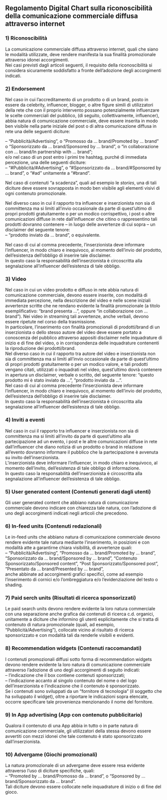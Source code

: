 Regolamento Digital Chart sulla riconoscibilità della comunicazione commerciale diffusa attraverso internet
-----------------------------------------------------------------------------------------------------------

### 1) Riconoscibilità

La comunicazione commerciale diffusa attraverso internet, quali che siano le
modalità utilizzate, deve rendere manifesta la sua finalità promozionale
attraverso idonei accorgimenti.  
Nei casi previsti dagli articoli seguenti, il requisito della riconoscibilità si
considera sicuramente soddisfatto a fronte dell’adozione degli accorgimenti
indicati.

### 2) Endorsement

Nel caso in cui l’accreditamento di un prodotto o di un brand, posto in essere
da celebrity, influencer, blogger, o altre figure simili di utilizzatori della
rete che con il proprio intervento possano potenzialmente influenzare le scelte
commerciali del pubblico, (di seguito, collettivamente, influencer), abbia
natura di comunicazione commerciale, deve essere inserita in modo ben visibile
nella parte iniziale del post o di altra comunicazione diffusa in rete una delle
seguenti diciture:

– “Pubblicità/Advertising”, o “Promosso da … brand/Promoted by … brand” o
“Sponsorizzato da … brand/Sponsored by … brand”, o “in collaborazione con …
brand/In partnership with … brand”;  
e/o nel caso di un post entro i primi tre hashtag, purché di immediata
percezione, una delle seguenti diciture:  
– “\#Pubblicità/\#Advertising”, o “\#Sponsorizzato da … brand/\#Sponsored by …
brand”, o “\#ad” unitamente a “\#brand”.

Nel caso di contenuti “a scadenza”, quali ad esempio le *stories*, una di tali
diciture deve essere sovrapposta in modo ben visibile agli elementi visivi di
ogni contenuto promozionale.

Nel diverso caso in cui il rapporto tra influencer e inserzionista non sia di
committenza ma si limiti all’invio occasionale da parte di quest’ultimo di
propri prodotti gratuitamente o per un modico corrispettivo, i post o altre
comunicazioni diffuse in rete dall’influencer che citino o rappresentino tali
prodotti dovranno contenere – in luogo delle avvertenze di cui sopra – un
disclaimer del seguente tenore:  
– “prodotto inviato da … brand”, o equivalente.

Nel caso di cui al comma precedente, l’inserzionista deve informare
l’influencer, in modo chiaro e inequivoco, al momento dell’invio del prodotto,
dell’esistenza dell’obbligo di inserire tale disclaimer.  
In questo caso la responsabilità dell’inserzionista è circoscritta alla
segnalazione all’influencer dell’esistenza di tale obbligo.

### 3) Video

Nel caso in cui un video prodotto e diffuso in rete abbia natura di
comunicazione commerciale, devono essere inserite, con modalità di immediata
percezione, nella descrizione del video e nelle scene iniziali avvertenze
scritte che ne rendano evidente la finalità promozionale (a titolo
esemplificativo: “brand presenta …”, oppure “in collaborazione con …
brand”). Nei video in streaming tali avvertenze, anche verbali, devono essere
ripetute nel corso della trasmissione.   
In particolare, l’inserimento con finalità promozionali di prodotti/brand di un
inserzionista o dello stesso autore del video deve essere portato a conoscenza
del pubblico attraverso appositi disclaimer nelle inquadrature di inizio e di
fine del video, o in corrispondenza delle inquadrature contenenti la
riproduzione dei prodotti/brand.   
Nel diverso caso in cui il rapporto tra autore del video e inserzionista non sia
di committenza ma si limiti all’invio occasionale da parte di quest’ultimo di
propri prodotti gratuitamente o per un modico valore, e tali prodotti vengano
citati, utilizzati o inquadrati nel video, quest’ultimo dovrà contenere in
apertura un disclaimer, verbale o scritto, del seguente tenore: “questo prodotto
mi è stato inviato da …”, “prodotto inviato da …”.   
Nel caso di cui al comma precedente l’inserzionista deve informare l’influencer,
in modo chiaro e inequivoco, al momento dell’invio del prodotto, dell’esistenza
dell’obbligo di inserire tale disclaimer.   
In questo caso la responsabilità dell’inserzionista è circoscritta alla
segnalazione all’influencer dell’esistenza di tale obbligo.

### 4) Inviti a eventi

Nel caso in cui il rapporto tra influencer e inserzionista non sia di
committenza ma si limiti all’invito da parte di quest’ultimo alla partecipazione
ad un evento, i post e le altre comunicazioni diffuse in rete dall’influencer
che diano notizia di un prodotto o brand in relazione all’evento dovranno
informare il pubblico che la partecipazione è avvenuta su invito
dell’inserzionista.  
L’inserzionista deve informare l’influencer, in modo chiaro e inequivoco, al
momento dell’invito, dell’esistenza di tale obbligo di informazione.  
In questo caso la responsabilità dell’inserzionista è circoscritta alla
segnalazione all’influencer dell’esistenza di tale obbligo.

### 5) User generated content (Contenuti generati dagli utenti)

Gli user generated content che abbiano natura di comunicazione commerciale
devono indicare con chiarezza tale natura, con l’adozione di uno degli
accorgimenti indicati negli articoli che precedono.

### 6) In-feed units (Contenuti redazionali)

Le in-feed units che abbiano natura di comunicazione commerciale devono rendere
evidente tale natura mediante l’inserimento, in posizioni e con modalità atte a
garantirne chiara visibilità, di avvertenze quali:  
– “Pubblicità/Advertising”, “Promosso da … brand/Promoted by … brand”,
“Sponsorizzato da … brand/Sponsored by … brand”, “Contenuto
Sponsorizzato/Sponsored content”, “Post Sponsorizzato/Sponsored post”,
“Presentato da … brand/Presented by … brand”,  
anche abbinate ad accorgimenti grafici specifici, come ad esempio l’inserimento
di cornici e/o l’ombreggiatura e/o l’evidenziazione del testo o shading.

### 7) Paid serch units (Risultati di ricerca sponsorizzati)

Le paid search units devono rendere evidente la loro natura commerciale con una
separazione anche grafica dai contenuti di ricerca c.d. organici, unitamente a
diciture che informino gli utenti esplicitamente che si tratta di contenuto di
natura promozionale (quali, ad esempio, “Pubblicità/Advertising”), collocate
vicino al risultato di ricerca sponsorizzato e con modalità tali da renderle
visibili e evidenti.

### 8) Recommendation widgets (Contenuti raccomandati)

I contenuti promozionali diffusi sotto forma di recommendation widgets devono
rendere evidente la loro natura di comunicazione commerciale attraverso
l’adozione di uno degli accorgimenti di seguito indicati:  
– l’indicazione che il box contiene contenuti sponsorizzati;  
– l’indicazione accanto al singolo contenuto del nome o del logo
dell’inserzionista e l’indicazione che il contenuto è sponsorizzato.  
Se i contenuti sono sviluppati da un “fornitore di tecnologia” (il soggetto che
ha sviluppato il widget), oltre a riportare le indicazioni sopra elencate,
occorre specificare tale provenienza menzionando il nome del fornitore.

### 9) In App advertising (App con contenuto pubblicitario)

Qualora il contenuto di una App abbia in tutto o in parte natura di
comunicazione commerciale, gli utilizzatori della stessa devono essere avvertiti
con mezzi idonei che tale contenuto è stato sponsorizzato dall’inserzionista.

### 10) Advergame (Giochi promozionali)

La natura promozionale di un advergame deve essere resa evidente attraverso
l’uso di diciture specifiche, quali:  
– “Promoted by … brand/Promosso da … brand”, o “Sponsored by …
brand/Sponsorizzato da … brand”.  
Tali diciture devono essere collocate nelle inquadrature di inizio o di fine del
gioco.
